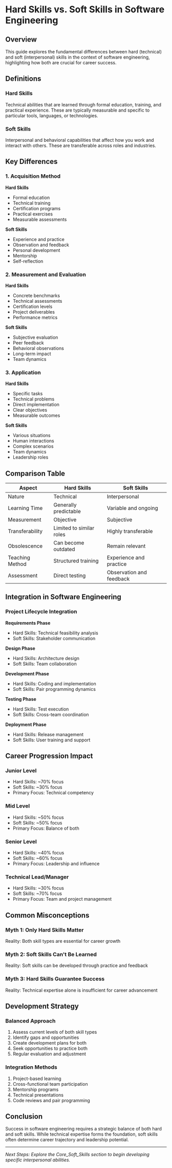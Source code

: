 # Hard Skills vs. Soft Skills in Software Engineering

## Overview
This guide explores the fundamental differences between hard (technical) and soft (interpersonal) skills in the context of software engineering, highlighting how both are crucial for career success.

## Definitions

### Hard Skills
Technical abilities that are learned through formal education, training, and practical experience. These are typically measurable and specific to particular tools, languages, or technologies.

### Soft Skills
Interpersonal and behavioral capabilities that affect how you work and interact with others. These are transferable across roles and industries.

## Key Differences

### 1. Acquisition Method

**Hard Skills**
- Formal education
- Technical training
- Certification programs
- Practical exercises
- Measurable assessments

**Soft Skills**
- Experience and practice
- Observation and feedback
- Personal development
- Mentorship
- Self-reflection

### 2. Measurement and Evaluation

**Hard Skills**
- Concrete benchmarks
- Technical assessments
- Certification levels
- Project deliverables
- Performance metrics

**Soft Skills**
- Subjective evaluation
- Peer feedback
- Behavioral observations
- Long-term impact
- Team dynamics

### 3. Application

**Hard Skills**
- Specific tasks
- Technical problems
- Direct implementation
- Clear objectives
- Measurable outcomes

**Soft Skills**
- Various situations
- Human interactions
- Complex scenarios
- Team dynamics
- Leadership roles

## Comparison Table

| Aspect | Hard Skills | Soft Skills |
|--------|-------------|-------------|
| Nature | Technical | Interpersonal |
| Learning Time | Generally predictable | Variable and ongoing |
| Measurement | Objective | Subjective |
| Transferability | Limited to similar roles | Highly transferable |
| Obsolescence | Can become outdated | Remain relevant |
| Teaching Method | Structured training | Experience and practice |
| Assessment | Direct testing | Observation and feedback |

## Integration in Software Engineering

### Project Lifecycle Integration

**Requirements Phase**
- Hard Skills: Technical feasibility analysis
- Soft Skills: Stakeholder communication

**Design Phase**
- Hard Skills: Architecture design
- Soft Skills: Team collaboration

**Development Phase**
- Hard Skills: Coding and implementation
- Soft Skills: Pair programming dynamics

**Testing Phase**
- Hard Skills: Test execution
- Soft Skills: Cross-team coordination

**Deployment Phase**
- Hard Skills: Release management
- Soft Skills: User training and support

## Career Progression Impact

### Junior Level
- Hard Skills: ~70% focus
- Soft Skills: ~30% focus
- Primary Focus: Technical competency

### Mid Level
- Hard Skills: ~50% focus
- Soft Skills: ~50% focus
- Primary Focus: Balance of both

### Senior Level
- Hard Skills: ~40% focus
- Soft Skills: ~60% focus
- Primary Focus: Leadership and influence

### Technical Lead/Manager
- Hard Skills: ~30% focus
- Soft Skills: ~70% focus
- Primary Focus: Team and project management

## Common Misconceptions

### Myth 1: Only Hard Skills Matter
Reality: Both skill types are essential for career growth

### Myth 2: Soft Skills Can't Be Learned
Reality: Soft skills can be developed through practice and feedback

### Myth 3: Hard Skills Guarantee Success
Reality: Technical expertise alone is insufficient for career advancement

## Development Strategy

### Balanced Approach
1. Assess current levels of both skill types
2. Identify gaps and opportunities
3. Create development plans for both
4. Seek opportunities to practice both
5. Regular evaluation and adjustment

### Integration Methods
1. Project-based learning
2. Cross-functional team participation
3. Mentorship programs
4. Technical presentations
5. Code reviews and pair programming

## Conclusion
Success in software engineering requires a strategic balance of both hard and soft skills. While technical expertise forms the foundation, soft skills often determine career trajectory and leadership potential.

---

*Next Steps: Explore the Core_Soft_Skills section to begin developing specific interpersonal abilities.*
